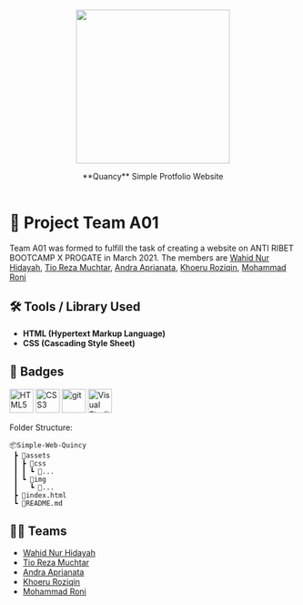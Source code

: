 <br/>
<div align="center">  
  <p><img src="https://raw.githubusercontent.com/roziqinkhoeru/Simple-Web-Quincy/main/assets/images/logo.png" width=270/></p>
  **Quancy** Simple Protfolio Website
</div>
<br/>

# 🧱 Project Team A01

Team A01 was formed to fulfill the task of creating a website on ANTI RIBET BOOTCAMP X PROGATE in March 2021. The members are [Wahid Nur Hidayah](https://github.com/mbahwahid), [Tio Reza Muchtar](https://github.com/TamCik), [Andra Aprianata](https://github.com/andraa0104), [Khoeru Roziqin](https://github.com/roziqinkhoeru), [Mohammad Roni](https://github.com/)

## 🛠 Tools / Library Used

- **HTML (Hypertext Markup Language)**
- **CSS (Cascading Style Sheet)**

## 📛 Badges

<a href="https://developer.mozilla.org/en-US/docs/Web/HTML?retiredLocale=id" target="_blank"><img src="https://edent.github.io/SuperTinyIcons/images/svg/html5.svg" width="42" title="HTML5" /></a>
<a href="https://developer.mozilla.org/en-US/docs/Web/CSS?retiredLocale=id" target="_blank"><img src="https://edent.github.io/SuperTinyIcons/images/svg/css3.svg" width="42" title="CSS3"/></a>
<a href="https://git-scm.com/" target="_blank"><img src="https://edent.github.io/SuperTinyIcons/images/svg/git.svg" width="42" title="git"/></a>
<a href="https://code.visualstudio.com/" target="_blank"><img src="https://edent.github.io/SuperTinyIcons/images/svg/visualstudiocode.svg" width="42" title="Visual Studio Code" /></a>

Folder Structure:

```
📦Simple-Web-Quincy
 ┣ 📂assets
 ┃ ┣ 📂css
 ┃ ┃ ┗ 📜...
 ┃ ┗ 📂img
 ┃   ┗ 📜...
 ┣ 📜index.html
 ┗ 📜README.md
```

## 👨‍💻 Teams

- [Wahid Nur Hidayah](https://github.com/mbahwahid)
- [Tio Reza Muchtar](https://github.com/TamCik)
- [Andra Aprianata](https://github.com/andraa0104)
- [Khoeru Roziqin](https://github.com/roziqinkhoeru)
- [Mohammad Roni](https://github.com/)
